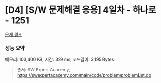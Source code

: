 # [D4] [S/W 문제해결 응용] 4일차 - 하나로 - 1251 

[문제 링크](https://swexpertacademy.com/main/code/problem/problemDetail.do?contestProbId=AV15StKqAQkCFAYD) 

### 성능 요약

메모리: 103,400 KB, 시간: 329 ms, 코드길이: 3,195 Bytes



> 출처: SW Expert Academy, https://swexpertacademy.com/main/code/problem/problemList.do